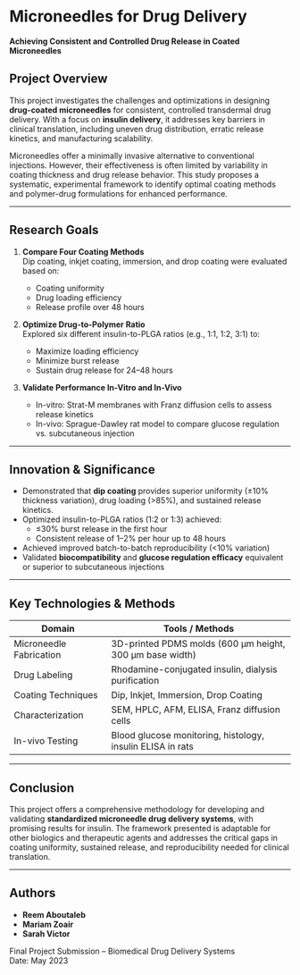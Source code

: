 # Microneedles for Drug Delivery  
**Achieving Consistent and Controlled Drug Release in Coated Microneedles**

## Project Overview

This project investigates the challenges and optimizations in designing **drug-coated microneedles** for consistent, controlled transdermal drug delivery. With a focus on **insulin delivery**, it addresses key barriers in clinical translation, including uneven drug distribution, erratic release kinetics, and manufacturing scalability.

Microneedles offer a minimally invasive alternative to conventional injections. However, their effectiveness is often limited by variability in coating thickness and drug release behavior. This study proposes a systematic, experimental framework to identify optimal coating methods and polymer-drug formulations for enhanced performance.

---

## Research Goals

1. **Compare Four Coating Methods**  
   Dip coating, inkjet coating, immersion, and drop coating were evaluated based on:
   - Coating uniformity
   - Drug loading efficiency
   - Release profile over 48 hours

2. **Optimize Drug-to-Polymer Ratio**  
   Explored six different insulin-to-PLGA ratios (e.g., 1:1, 1:2, 3:1) to:
   - Maximize loading efficiency
   - Minimize burst release
   - Sustain drug release for 24–48 hours

3. **Validate Performance In-Vitro and In-Vivo**  
   - In-vitro: Strat-M membranes with Franz diffusion cells to assess release kinetics  
   - In-vivo: Sprague-Dawley rat model to compare glucose regulation vs. subcutaneous injection

---

## Innovation & Significance

- Demonstrated that **dip coating** provides superior uniformity (±10% thickness variation), drug loading (>85%), and sustained release kinetics.
- Optimized insulin-to-PLGA ratios (1:2 or 1:3) achieved:
  - ≤30% burst release in the first hour
  - Consistent release of 1–2% per hour up to 48 hours
- Achieved improved batch-to-batch reproducibility (<10% variation)
- Validated **biocompatibility** and **glucose regulation efficacy** equivalent or superior to subcutaneous injections

---

## Key Technologies & Methods

| Domain              | Tools / Methods                                                |
|---------------------|----------------------------------------------------------------|
| Microneedle Fabrication | 3D-printed PDMS molds (600 μm height, 300 μm base width)    |
| Drug Labeling        | Rhodamine-conjugated insulin, dialysis purification           |
| Coating Techniques   | Dip, Inkjet, Immersion, Drop Coating                          |
| Characterization     | SEM, HPLC, AFM, ELISA, Franz diffusion cells                  |
| In-vivo Testing      | Blood glucose monitoring, histology, insulin ELISA in rats    |

---

## Conclusion

This project offers a comprehensive methodology for developing and validating **standardized microneedle drug delivery systems**, with promising results for insulin. The framework presented is adaptable for other biologics and therapeutic agents and addresses the critical gaps in coating uniformity, sustained release, and reproducibility needed for clinical translation.

---

## Authors

- **Reem Aboutaleb**
- **Mariam Zoair**
- **Sarah Victor**

Final Project Submission – Biomedical Drug Delivery Systems  
Date: May 2023
